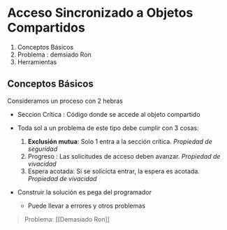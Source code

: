 # Acceso Sincronizado a Objetos Compartidos

1. Conceptos Básicos
2. Problema : demsiado Ron
3. Herramientas

## Conceptos Básicos

Consideramos un proceso con 2 hebras


- Seccion Crítica : Código donde se accede al objeto compartido
- Toda sol a un problema de este tipo debe cumplir con 3 cosas:
	1. **Exclusión mutua**: Solo 1 entra a la sección crítica. _Propiedad de seguridad_
	2. Progreso : Las solicitudes de acceso deben avanzar.  _Propiedad de vivacidad_
	3. Espera acotada: Si se solicicta entrar, la espera es acotada. _Propiedad de vivacidad_

- Construir la solución es pega del programador
	- Puede llevar a errores y otros problemas

> Problema: [[Demasiado Ron]]